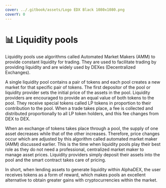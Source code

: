 ```yaml
---
cover: ../.gitbook/assets/Logo EDX Black 1080x1080.png
coverY: 0
---
```


# 📊 Liquidity pools

Liquidity pools use algorithms called Automated Market Makers (AMM) to provide constant liquidity for trading. They are used to facilitate trading by providing liquidity and are widely used by DEXes (Decentralized Exchanges).

A single liquidity pool contains a pair of tokens and each pool creates a new market for that specific pair of tokens. The first depositor of the pool or liquidity provider sets the initial price of the assets in the pool. Liquidity providers are encouraged to provide an equal value of both tokens to the pool. They receive special tokens called LP tokens in proportion to their contribution to the pool. When a trade takes place, a fee is collected and distributed proportionally to all LP token holders, and this fee changes from DEX to DEX.

When an exchange of tokens takes place through a pool, the supply of one asset decreases while that of the other increases. Therefore, price changes occur which are adjusted by this algorithm called automated market maker (AMM) discussed earlier. This is the time when liquidity pools play their best role as they do not need a professional, centralized market maker to manage asset prices. Liquidity providers simply deposit their assets into the pool and the smart contract takes care of pricing.

In short, when lending assets to generate liquidity within AlphaDEX, the user receives tokens as a form of reward, which makes pools an excellent alternative to obtain greater gains with cryptocurrencies within the market.
